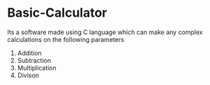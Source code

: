 # Basic-Calculator

Its a software made using C language which can make any complex calculations on the following parameters
1. Addition
2. Subtraction
3. Multiplication
4. Divison
